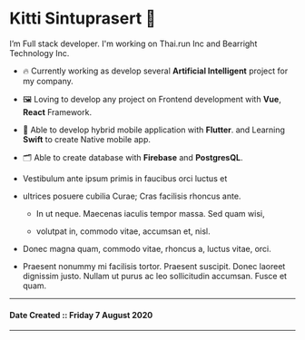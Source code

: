# Kitti Sintuprasert 👋 #

I’m Full stack developer. I'm working on Thai.run Inc and Bearright Technology Inc.

- 🔥 Currently working as develop several **Artificial Intelligent** project for my company.

- 🖼 Loving to develop any project on Frontend development with **Vue**, **React** Framework.

- 📱 Able to develop hybrid mobile application with **Flutter**. and Learning **Swift** to create Native mobile app.

- 🗂 Able to create database with **Firebase** and **PostgresQL**.

- Vestibulum ante ipsum primis in faucibus orci luctus et

- ultrices posuere cubilia Curae; Cras facilisis rhoncus ante.

    - In ut neque. Maecenas iaculis tempor massa. Sed quam wisi,

    - volutpat in, commodo vitae, accumsan et, nisl.

- Donec magna quam, commodo vitae, rhoncus a, luctus vitae, orci.
- Praesent nonummy mi facilisis tortor. Praesent suscipit. Donec laoreet dignissim justo. Nullam ut purus ac leo sollicitudin accumsan. Fusce et quam.


******************************

#### Date Created :: Friday 7 August 2020 ####

******************************

<!--
**kittist/kittist** is a ✨ _special_ ✨ repository because its `README.md` (this file) appears on your GitHub profile.

Here are some ideas to get you started:

- 🔭 I’m currently working on ...
- 🌱 I’m currently learning ...
- 👯 I’m looking to collaborate on ...
- 🤔 I’m looking for help with ...
- 💬 Ask me about ...
- 📫 How to reach me: ...
- 😄 Pronouns: ...
- ⚡ Fun fact: ...
-->
